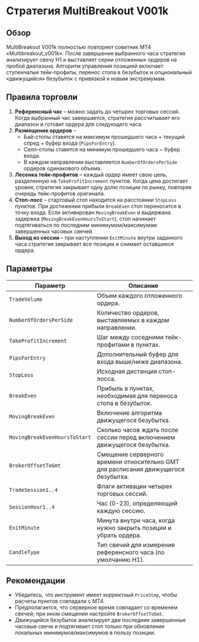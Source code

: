 # Стратегия MultiBreakout V001k

## Обзор
MultiBreakout V001k полностью повторяет советник MT4 «Multibreakout_v001k». После завершения выбранного часа стратегия анализирует свечу H1 и выставляет серии отложенных ордеров на пробой диапазона. Алгоритм управления позицией включает ступенчатые тейк-профиты, перенос стопа в безубыток и опциональный «движущийся» безубыток с привязкой к новым экстремумам.

## Правила торговли
1. **Референсный час** – можно задать до четырех торговых сессий. Когда выбранный час завершается, стратегия рассчитывает его диапазон и готовит ордера для следующего часа.
2. **Размещение ордеров** –
   - Бай-стопы ставятся на максимум прошедшего часа + текущий спред + буфер входа (`PipsForEntry`).
   - Селл-стопы ставятся на минимум прошедшего часа − буфер входа.
   - В каждом направлении выставляется `NumberOfOrdersPerSide` ордеров одинакового объема.
3. **Лесенка тейк-профитов** – каждый ордер имеет свою цель, разделенную на `TakeProfitIncrement` пунктов. Когда цена достигает уровня, стратегия закрывает одну долю позиции по рынку, повторяя очередь тейк-профитов оригинала.
4. **Стоп-лосс** – стартовый стоп находится на расстоянии `StopLoss` пунктов. При достижении прибыли `BreakEven` стоп переносится в точку входа. Если активирован `MovingBreakEven` и выдержана задержка (`MovingBreakEvenHoursToStart`), стоп начинает подтягиваться по последним минимумам/максимумам завершенных часовых свечей.
5. **Выход из сессии** – при наступлении `ExitMinute` внутри заданного часа стратегия закрывает все позиции и снимает оставшиеся ордера.

## Параметры
| Параметр | Описание |
|----------|----------|
| `TradeVolume` | Объем каждого отложенного ордера. |
| `NumberOfOrdersPerSide` | Количество ордеров, выставляемых в каждом направлении. |
| `TakeProfitIncrement` | Шаг между соседними тейк-профитами в пунктах. |
| `PipsForEntry` | Дополнительный буфер для входа выше/ниже диапазона. |
| `StopLoss` | Исходная дистанция стоп-лосса. |
| `BreakEven` | Прибыль в пунктах, необходимая для переноса стопа в безубыток. |
| `MovingBreakEven` | Включение алгоритма движущегося безубытка. |
| `MovingBreakEvenHoursToStart` | Сколько часов ждать после сессии перед включением движущегося безубытка. |
| `BrokerOffsetToGmt` | Смещение серверного времени относительно GMT для расписания движущегося безубытка. |
| `TradeSession1..4` | Флаги активации четырех торговых сессий. |
| `SessionHour1..4` | Час (0-23), определяющий каждую сессию. |
| `ExitMinute` | Минута внутри часа, когда нужно закрыть позиции и убрать ордера. |
| `CandleType` | Тип свечей для измерения референсного часа (по умолчанию H1). |

## Рекомендации
- Убедитесь, что инструмент имеет корректный `PriceStep`, чтобы расчеты пунктов совпадали с MT4.
- Предполагается, что серверное время совпадает со временем свечей; при ином смещении настройте `BrokerOffsetToGmt`.
- Движущийся безубыток анализирует две последние завершенные часовые свечи и подтягивает стоп только при обновлении локальных минимумов/максимумов в пользу позиции.
